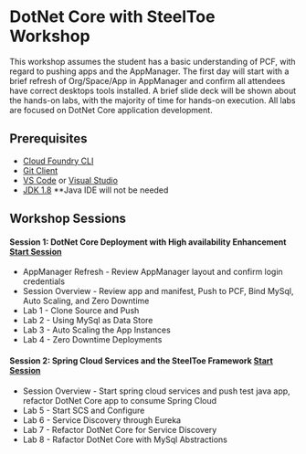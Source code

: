 # DotNet Core with SteelToe Workshop
This workshop assumes the student has a basic understanding of PCF, with regard to pushing apps and the AppManager. The first day will start with a brief refresh of Org/Space/App in AppManager and confirm all attendees have correct desktops tools installed. A brief slide deck will be shown about the hands-on labs, with the majority of time for hands-on execution. All labs are focused on DotNet Core application development.

## Prerequisites
- [Cloud Foundry CLI](https://github.com/cloudfoundry/cli)
- [Git Client](https://git-scm.com/downloads)
- [VS Code](https://code.visualstudio.com/download) or [Visual Studio](https://www.visualstudio.com/downloads/)
- [JDK 1.8](http://www.oracle.com/technetwork/java/javase/downloads/jdk8-downloads-2133151.html)
**Java IDE will not be needed

## Workshop Sessions

#### Session 1: DotNet Core Deployment with High availability Enhancement [Start Session](Session-01/README.md)
  - AppManager Refresh - Review AppManager layout and confirm login credentials
  - Session Overview - Review app and manifest, Push to PCF, Bind MySql, Auto Scaling, and Zero Downtime
  - Lab 1 - Clone Source and Push
  - Lab 2 - Using MySql as Data Store
  - Lab 3 - Auto Scaling the App Instances
  - Lab 4 - Zero Downtime Deployments

#### Session 2: Spring Cloud Services and the SteelToe Framework [Start Session](Session-02/README.md)
  - Session Overview - Start spring cloud services and push test java app, refactor DotNet Core app to consume Spring Cloud
  - Lab 5 - Start SCS and Configure
  - Lab 6 - Service Discovery through Eureka
  - Lab 7 - Refactor DotNet Core for Service Discovery
  - Lab 8 - Rafactor DotNet Core with MySql Abstractions
